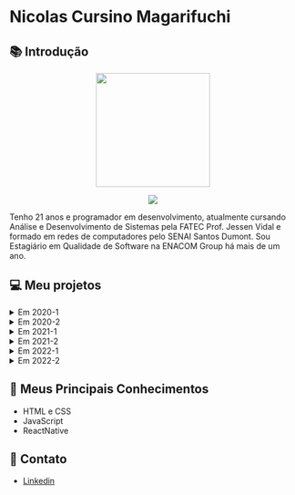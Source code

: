 # Nicolas Cursino Magarifuchi

## :books: Introdução

<body>
  <div align="center">
    <kbd><img src="https://avatars.githubusercontent.com/nicursino" width="200px" height="200px"/></kbd>
    <p><a href=https://www.linkedin.com/in/nicolas-cursino-406935184/><img src="https://img.shields.io/badge/LinkedIn-0077B5?style=for-the-badge&logo=linkedin&logoColor=white"/></a></p>
  </div>
</body>

Tenho 21 anos e programador em desenvolvimento, atualmente cursando Análise e Desenvolvimento de Sistemas pela FATEC Prof. Jessen Vidal e formado em redes de computadores pelo SENAI Santos Dumont. Sou Estagiário em Qualidade de Software na ENACOM Group há mais de um ano.

## :computer: Meu projetos

<details>
  <summary>Em 2020-1</summary>

### Resumo

O projeto integrador desse semestre foi um aplicativo de segurança domiciliar, foi desenvolvido e criado para uma inovação no mercado com a facilidade e funcionalidade de ter a autonomia da segurança do seu domicílio em suas mãos, onde e quando quiser, por um ótimo custo-benefício tendo o contato direto com os nossos desenvolvedores por uma rede social para sugestões de melhoria e tirar dúvidas tendo confiabilidade, integridade e disponibilidade com nosso cliente em prol da sua segurança.

### Parceiro Acadêmico

FATEC - Prof. Jessen Vidal, proposto pelo o Prof. Jean Carlos Lourenço Costa da disciplina de Programação em Microinformática.

### Problema

Criar um aplicativo com o objetivo de implementar as tecnologias de programação modular e banco de dados.

### Solução

Aplicativo de segurança doméstica para trazer o máximo de segurança e conforto para o cliente, tendo em vista, a autonomia total do cliente sobre a segurança do seu próprio domicilio onde e quando quiser.

### Tecnologias Utilizadas

#### Firebase - database

É um serviço que pode autenticar usuários apenas usando o código do cliente. Usamos como banco de dados que podemos armazenar os dados dos clientes na nuvem do firebase.

#### Kodular - Mobile Plataform

Plataforma para desenvolvimento e criação de aplicativos android através do uso de blocos lógicos e programação. Nele podemos desenvolver todo o nosso projeto usando programação em blocos e design do aplicativo.

### Contribuições Pessoais

Eu fiquei responsável pelo o desing do aplicativo e por sua documentação. O design aos poucos fui aprendendo com o Kodular tive certa facilidade, fui atrás de diversas fontes para uma maior compreensão e aprendizagem, com isso conseguindo montando as telas do aplicativo e estudando o frebase para entender o total funcionamento do proejto, auxiliando meus colegas para o que fosse necessário.

### Hard Skills
  
Kodular - Sei usar com autonomia.
  
Firebase - Sei usar com ajudar.

### Soft Skills

Resiliência - No começo era tudo muito novo então, nós precisamos trabalhar bastante e aprender várias novas coisas ao mesmo e administrar esse tempo e trabalho não foi algo fácil, tivemos vários problemas em relação a base dados mas nos adaptamos e conseguimos proceder com o projeto.

Comunicação - Foi muito importante a comunicação que tivemos, principalmente, que estávamos em EAD, então trabalhamos muito nisso já que o tempo todo nós tínhamos que estar atualizados sobre o progresso do projeto frequentemente e trabalhando juntos, sempre estávamos em sintonia.
 
**Vídeos do projeto:**

- [Câmera de segurança](https://drive.google.com/file/d/1ZTmHyagF4pVJgk02Pg6iP88g4zk6GSTO/view?usp=sharing)
- [Chamadas de Emergência](https://drive.google.com/file/d/1ZZMmOgKXKVMSb6pout-qUtOB4mkpSJ-r/view?usp=sharing)
  
</details>

<details>
  <summary>Em 2020-2</summary>
  
  ### Resumo
  
O projeto integrador desse semestre foi desenvolver um aplicativo de gerenciamento para controle da jornada de trabalho dos motoristas de forma parametrizável, visando funcionalidades de planejamento, acompanhamento e controle.

### Parceiro Acadêmico

IACIT - Empresa de capacitação tecnológica para o desenvolvimento de produtos e sistemas aplicados ao Auxílio de Controle.
  
### Problema
  
Monitorar a jornada dos funcionários de ponta a ponta de uma maneira que seja intuitiva e de fácil usabilidade, para ter segurança no transporte de cargas e controle dos horários dos motoristas, tendo a melhor experiência do usuário e rapidez no registro de ações.

### Solução

Desenvolver um aplicativo de gerenciamento para controle da jornada de trabalho dos motoristas, de modo que motorista, funcionário e administrador tenham suas próprias funcionalidades no sistema.

### Tecnologias Utilizadas

#### Java

O Java é uma linguagem de programação orientada a objetos e é uma das linguagens mais utilizadas pelas empresas na atualidade no desenvolvimento de aplicações WEB e Mobile. Uma tecnologia usada para desenvolver aplicações que tornam a Web mais intuitiva e útil. O Java não é a mesma coisa que o javascript, que é uma tecnologia simples usada para criar páginas Web e só é executado no seu browser.
  
O Java permite executar diversos tipos de aplicações como em jogos ou bater papo online. sem ele grandes partes das aplicações que existem simplemesnte não funcionariam.

#### PostgreSQL
  
O PostgreSQL é uma ferramenta que atua como sistema de gerenciamento de bancos de dados relacionados. Seu foco é permitir implementação da linguagem SQL em estruturas, garantindo um trabalho com os padrões desse tipo de ordenação dos dados. Que cada coisa criada é tratada como um objeto, tais como bancos de dados, tabelas, views, triggers, etc.

#### pgAdmin

O pgAdmin é uma excelente ferramenta para administração do Postgresql, ela permiti fazer todas as tarefas necessárias de administração do banco de dados.

### Contribuições Pessoais
 
Durante o projeto fu responsável por diversas funções, como a maior parte dele foi focada no backend e eu sendo um desenvolvedor frontend, tive que me adaptar ao que fosse mais útli para a equipe então contribui com a construção do banco de dados, como a conexão do software com o banco de dados, prototipação do projeto e sua documentação.  

### Hard Skills

  <strong>Java</strong> - Sei usar com ajuda.

  <strong>PostgreSQL</strong> - Sei usar com autonomia.

  <strong>pgAdmin</strong> - Sei usar com autonomia.
  
### Soft Skills
  
Capacidade de adaptação: Tive que me adaptar a proposta do cliente pois o grande parte do projeto foi voltada para o backend, com isso tive de sair da minha zona de conforto com a adaptação de ser mais útil para a equipe, não só apenas conhecimento na parte do frontend, também ao backend.

**Vídeos do projeto finalizado:**

- [Adicionar viagem do funcionário](https://github.com/DevSlim001/PI_2020.2/blob/master/assets/Adicionar-viagem-Funcionario3_1.gif)
- [Verificar viagens finalizadas](https://github.com/DevSlim001/PI_2020.2/blob/master/assets/Como-verificar-viagens-finalizadas-Funcionario3_2.gif)
- [Verificar status de viagem](https://github.com/DevSlim001/PI_2020.2/blob/master/assets/Verificar-status-em-tempo-real3_3.gif)
- [Mudar status de viagem](https://github.com/DevSlim001/PI_2020.2/blob/master/assets/Mudar-status-de-viagem-Motorista3_4.gif)



<a href="https://github.com/DevSlim001/PI_2020.2" target="__blank">Clique aqui para mais informações sobre o projeto</a>

</details>

<details>
  <summary>Em 2021-1</summary>

### Resumo

O projeto integrador deste semestre que por conta da COVID-19, cada vez mais foi requisitado formas mais seguras de interagir com as pessoas por meio da tecnologia. O desafio foi achar uma solução para facilitar a vida de estudantes com uma plataforma de ensino remoto com praticidade e facilidade.

### Parceiro Acadêmico

A empresa parceira desse projeto foi a Ness Health, empresa de tecnologia que inova e transforma diariamente a área da saúde, implementando tecnologias que transformam a medicina moderna. 
  
### Problema

Facilitar a vida de estudantes com uma plataforma de ensino remoto com praticidade e facilidade.

### Solução
  
Criação da plataforma nEDUC, uma plataforma de ensino digital com ampla variedade de conteúdo de qualidade para superar as limitações do ensino no Brasil. Sendo uma plataforma gratuita com um sistema completo e responsivo.

### Tecnologias Utilizadas

#### HTML
É uma linguagem de computador que compõe a maior parte das páginas da internet e dos aplicativos online. Um hipertexto é um texto usado para fazer referência a outros textos, enquanto uma linguagem de marcação é composta por uma série de marcações que dizem para os servidores da web qual é o estilo e a estrutura de um documento.
 
#### CSS
É chamado de linguagem Cascading Style Sheet e é usado para estilizar elementos escritos em uma linguagem de marcação como HTML. O CSS separa o conteúdo da representação visual do site. Pense  na decoração da sua página. Utilizando o CSS é possível alterar a cor do texto e do fundo, fonte e espaçamento entre parágrafos. Também pode criar tabelas, usar variações de layouts, ajustar imagens para suas respectivas telas e assim por diante.

#### JavaScript
A linguagem de programação Javascript permite ao desenvolvedor implementar diversos itens de alto nível de complexidade em páginas web, como animações, mapas, gráficos ou informações que se atualizam em intervalos de tempo padrão, por exemplo.

Javascript é a terceira camada do bolo de desenvolvimento web e front-end, junto com HTML, CSS e PHP.

#### Java
É uma linguagem de programação orientada a objetos e é uma das linguagens mais utilizadas pelas empresas na atualidade no desenvolvimento de aplicações WEB e Mobile. Uma tecnologia usada para desenvolver aplicações que tornam a Web mais intuitiva e útil. O Java não é a mesma coisa que o javascript, que é uma tecnologia simples usada para criar páginas Web e só é executado no seu browser.
  
O Java permite executar diversos tipos de aplicações como em jogos ou bater papo online. sem ele grandes partes das aplicações que existem simplemesnte não funcionariam.

#### PostGreSQL
É uma ferramenta que atua como sistema de gerenciamento de bancos de dados relacionados. Seu foco é permitir implementação da linguagem SQL em estruturas, garantindo um trabalho com os padrões desse tipo de ordenação dos dados. Que cada coisa criada é tratada como um objeto, tais como bancos de dados, tabelas, views, triggers, etc.


### Contribuições Pessoais

Como desenvolvedor fiquei responsável pela parte do frontend da aplicação utilizando as tecnologias HTML e CSS para o seu desenvolvimento. 

### Hard Skills
HTML - Sei usar com autonomia.
  
CSS - Sei usar com autonomia.
  
JavaScript - Sei usar com autonomia.

### Soft Skills
  
Trabalho em equipe: para organização e divisão de tarefas foi preciso o trabalho em equipe de todos os integrantes da equipe assim podendo ver o desempenho e comprometimento para o desenvolvimento da aplicação.
 
**Vídeos do projeto:**

![Responsividade](https://github.com/DevSlim001/API_NEDUC/blob/main/readassets/Responsividade.gif)

![Cadastro-de-curso-e-tarefa](https://github.com/DevSlim001/API_NEDUC/blob/main/readassets/Cadastro-de-curso-e-tarefa.gif)

![ADM](https://github.com/DevSlim001/API_NEDUC/blob/sprint_4/Cadastrodenovidades.gif)

![GESTOR](https://github.com/DevSlim001/API_NEDUC/blob/sprint_4/Homegestor.gif)

<a href="https://github.com/DevSlim001/API_NEDUC" target="__blank">Clique aqui para mais informações sobre o projeto</a>
  
  
</details>

<details>
<summary>Em 2021-2</summary>

### Resumo

### Parceiro Acadêmico

### Problema

### Solução

### Tecnologias Utilizadas
  
### Contribuições Pessoais

### Hard Skills

### Soft Skills

</details>

<details>
<summary>Em 2022-1</summary>

### Resumo

O nosso projeto integrador deste semestre tinha como objetivo a criação de um aplicativo mobile de notificação de atualizações e consulta de PDFs, conhecidos neste projeto como FOLs, que continham novas informações sobre problemas que recorrentes que podem acontecer nos veículos dos clientes.

### Parceiro Acadêmico

EMBRAER - é um conglomerado transnacional brasileiro, fabricante de aviões comerciais, executivos, agrícolas e militares, peças aeroespaciais, serviços e suporte na área.

### Problema

Notificar clientes sobre novas informações sobre problemas recorrentes que podem acontecer em seus veículos.

### Solução
  
Criar um aplicativo mobile de notificação de atualizações e consulta de PDFs, conhecidos como FOLs para ficar a disposição dos clientes quando fosse necessitado.

### Tecnologias Utilizadas

#### Java
  
É uma linguagem de programação orientada a objetos e é uma das linguagens mais utilizadas pelas empresas na atualidade no desenvolvimento de aplicações WEB e Mobile. Uma tecnologia usada para desenvolver aplicações que tornam a Web mais intuitiva e útil. O Java não é a mesma coisa que o javascript, que é uma tecnologia simples usada para criar páginas Web e só é executado no seu browser.
  
O Java permite executar diversos tipos de aplicações como em jogos ou bater papo online. sem ele grandes partes das aplicações que existem simplemesnte não funcionariam.

#### React Native

o React Native é um Framework para desenvolvimento de aplicativos móveis multiplataforma. Um Framework é um facilitador no desenvolvimento de diversas aplicações e, sem dúvida, sua utilização poupa tempo e custos para quem utiliza e é um conjunto de bibliotecas utilizadas para criar uma base, onde as aplicações são construídas, um otimizador de recursos.

Baseado no React, framework JS para desenvolvimento web, o React Native possibilita a criação de aplicações móvel multiplataforma (Android e iOS) utilizando apenas Javascript. Porém, diferente de outros frameworks com esta mesma finalidade (Cordova, por exemplo), todo o código desenvolvido com o React Native é convertido para linguagem nativa do sistema operacional, o que torna o app muito mais fluido.

#### PostGreSQL
  
É uma ferramenta que atua como sistema de gerenciamento de bancos de dados relacionados. Seu foco é permitir implementação da linguagem SQL em estruturas, garantindo um trabalho com os padrões desse tipo de ordenação dos dados. Que cada coisa criada é tratada como um objeto, tais como bancos de dados, tabelas, views, triggers, etc.
  
#### MongoDB

O MongoDB é um banco de dados de documentos usado para criar aplicativos de Internet altamente disponíveis e escaláveis. Com sua abordagem de esquema flexível , é popular entre as equipes de desenvolvimento que usam metodologias ágeis. Oferecendo drivers para todas as principais linguagens de programação, o MongoDB permite que você comece imediatamente a construir seu aplicativo sem perder tempo configurando um banco de dados.
    
### Contribuições Pessoais

Fiquei responsável pela parte do frontend do projeto utilizando o framewrok React Native para o desenvolvimento do aplicativo, tive certa dificuldade no começo por conta de ser uma nova tecnologia que não tinha conhecimento mas ao longo do projeto pude desenvolver meu aprendizado com sua frequência utilização e como Scrum Master também fiquei com a resposabilidade de documentação do projeto e atribuição de tarefas para a equipe.

### Hard Skills

  <strong> React Native </strong> - Sei usar com autonomia 

  <strong> Java </strong> - Sei usar com ajuda 

  <strong> MongoDB </strong> - Sei usar com ajuda 

### Soft Skills
  
Comunicação - Foi essencial a comunicação entre os integrantes do grupo por ser scrum master da equipe, estando o tempo todo disponível, comunicando e solicitando feedbacks sobre o andamento de entregas da equipe.

Organização - A organização e distribuição de tarefas para os integrantes da equipe foi um ponto de extrema importância para que as entregas de cada sprint tivessem seus devidos MVPs completos para o cliente de forma satisfatória.

Motivação - Por ser scrum master precisava manter a equipe motivada nas entregas para que não houvesse desânimo por algum feedback ruim ou pelas dificuldades que passamos em todas as sprints para o desenvolvimento do aplicativo, mantendo a tranquilidade para que não estivessem pressionados e pudessem fazer as entregas de forma calma e segura.
  
</details>

<details>
<summary>Em 2022-2</summary>
  
### Resumo
  
O projeto constitui de uma adição de uma nova ferramenta a uma aplicação feita em outro projeto para a Visiona. Nesta ferramenta era necessário ir ao campo contar vagens e grãos para sua utilização e isso exigia tempo do agricultor, assim nos foi dada a ideia de criar uma ferramenta com inteligência artificial para contagem automática e visual destes grãos para facilitar a vida do agricultor.

### Parceiro Acadêmico

VISIONA - é uma joint-venture entre a Embraer Defesa & Segurança e a Telebras, voltada para a integração de sistemas espaciais.

### Problema

Agricultor tendo falta de praticidade e exigindo muito tempo do mesmo para fazer a contagem das sementes de soja.

### Solução
  
Adicionar uma nova funcionalidade na ferramenta ja usada pelo agricultor, criando assim uma ferramenta com inteligência artificial para contagem atuomática e visual dos grãos.

### Tecnologias Utilizadas

#### Tensorflow

TensorFlow é uma biblioteca de código aberto criada para aprendizado de máquina, computação numérica e muitas outras tarefas. Foi desenvolvido pelo Google em 2015 e rapidamente se tornou uma das principais ferramentas para machine learning e deep learning.

#### Keras

O Keras é uma biblioteca de rede neural de código aberto escrita em Python. Ele é capaz de rodar em cima de TensorFlow, Microsoft Cognitive Toolkit, R, Theano, ou PlaidML. Projetado para permitir experimentação rápida com redes neurais profundas, ele se concentra em ser fácil de usar, modular e extensível.

#### Python

Python é uma linguagem de programação de alto nível, interpretada de script, imperativa, orientada a objetos, funcional, de tipagem dinâmica e forte. 

#### PostgreSQL

É uma ferramenta que atua como sistema de gerenciamento de bancos de dados relacionados. Seu foco é permitir implementação da linguagem SQL em estruturas, garantindo um trabalho com os padrões desse tipo de ordenação dos dados. Que cada coisa criada é tratada como um objeto, tais como bancos de dados, tabelas, views, triggers, etc.

#### Flask
  
Flask é um pequeno framework web escrito em Python. É classificado como um microframework porque não requer ferramentas ou bibliotecas particulares, mantendo um núcleo simples, porém, extensível.
  
### Contribuições Pessoais

Para começar neste projeto fui PO da equipe logo tendo contato direto com o cliente assim fazendo perguntas e passando as informações essenciais para minha equipe, validando backlogs da sprint antes das entregas e ficando responsável por toda documentação do projeto. Contribui no treinamento da IA para reconhecimento de imagem das vagens com treinamentos frequentes para maior porcentagem de acerto da IA ao identificar a quantidade de sementes de soja presentes na vagem. 

### Hard Skills
  
  <strong> keras </strong> - Sei usar com autonomia 

  <strong> Tensorflow </strong> - Sei usar com autonomia

  <strong> PostgreSQL </strong> - Sei usar com autonomia


### Soft Skills
  
</details>
  

<h2> 📘 Meus Principais Conhecimentos </h2>

- HTML e CSS
- JavaScript
- ReactNative

<h2> 📌 Contato </h2>

- [Linkedin](https://www.linkedin.com/in/nicolas-magarifuchi-406935184/)



